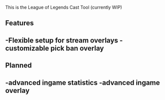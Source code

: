This is the League of Legends Cast Tool (currently WIP)

Features
--------------------------------------------------------
-Flexible setup for stream overlays
-customizable pick ban overlay
--------------------------------------------------------

Planned
--------------------------------------------------------
-advanced ingame statistics
-advanced ingame overlay
--------------------------------------------------------
